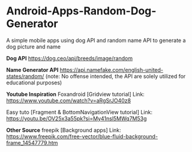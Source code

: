 # Android-Apps-Random-Dog-Generator
A simple mobile apps using dog API and random name API to generate a dog picture and name

**Dog API**
https://dog.ceo/api/breeds/image/random

**Name Generator API**
https://api.namefake.com/english-united-states/random/
(note: No offense intended, the API are solely utilized for educational purposes)

**Youtube Inspiration**
Foxandroid [Gridview tutorial]
Link: https://www.youtube.com/watch?v=aRgSrJO40z8

Easy tuto [Fragment & BottomNavigationView tutorial]
Link: https://youtu.be/OV25x3a55pk?si=My41nsl5MWq7M53g

**Other Source**
freepik [Background apps]
Link: https://www.freepik.com/free-vector/blue-fluid-background-frame_14547779.htm
